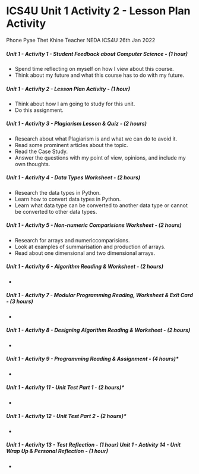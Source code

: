# ICS4U Unit 1 Activity 2 - Lesson Plan Activity

Phone Pyae Thet Khine
Teacher NEDA
ICS4U
26th Jan 2022

##### Unit 1 - Activity 1 - Student Feedback about Computer Science - (1 hour)
- Spend time reflecting on myself on how I view about this course.
- Think about my future and what this course has to do with my future.
##### Unit 1 - Activity 2 - Lesson Plan Activity - (1 hour)
- Think about how I am going to study for this unit.
- Do this assignment.
##### Unit 1 - Activity 3 - Plagiarism Lesson & Quiz - (2 hours)
- Research about what Plagiarism is and what we can do to avoid it.
- Read some prominent articles about the topic.
- Read the Case Study.
- Answer the questions with my point of view, opinions, and include my own thoughts.
##### Unit 1 - Activity 4 - Data Types Worksheet - (2 hours)
- Research the data types in Python.
- Learn how to convert data types in Python.
- Learn what data type can be converted to another data type or cannot be converted to other data types.
##### Unit 1 - Activity 5 - Non-numeric Comparisions Worksheet - (2 hours)
- Research for arrays and numericcomparisions.
- Look at examples of summarisation and production of arrays.
- Read about one dimensional and two dimensional arrays.
##### Unit 1 - Activity 6 - Algorithm Reading & Worksheet - (2 hours)
- 
##### Unit 1 - Activity 7 - Modular Programming Reading, Worksheet & Exit Card - (3 hours)
- 
##### Unit 1 - Activity 8 - Designing Algorithm Reading & Worksheet - (2 hours)
- 
##### Unit 1 - Activity 9 - Programming Reading & Assignment - (4 hours)*
- 
##### Unit 1 - Activity 11 - Unit Test Part 1 - (2 hours)*
- 
##### Unit 1 - Activity 12 - Unit Test Part 2 - (2 hours)*
- 
##### Unit 1 - Activity 13 - Test Reflection - (1 hour) Unit 1 - Activity 14 - Unit Wrap Up & Personal Reflection - (1 hour)
- 